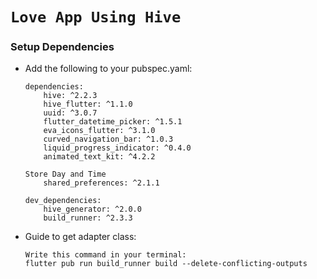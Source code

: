 # `Love App Using Hive`
### Setup Dependencies

- Add the following to your pubspec.yaml:
  ```
  dependencies:
      hive: ^2.2.3
      hive_flutter: ^1.1.0
      uuid: ^3.0.7
      flutter_datetime_picker: ^1.5.1
      eva_icons_flutter: ^3.1.0
      curved_navigation_bar: ^1.0.3
      liquid_progress_indicator: ^0.4.0
      animated_text_kit: ^4.2.2
  
  Store Day and Time
      shared_preferences: ^2.1.1
   
  dev_dependencies:
      hive_generator: ^2.0.0
      build_runner: ^2.3.3
  ```
  
- Guide to get adapter class:
  ```
  Write this command in your terminal:
  flutter pub run build_runner build --delete-conflicting-outputs
  ```